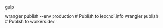 gulp

wrangler publish --env production # Publish to leochoi.info
wrangler publish                  # Publish to workers.dev